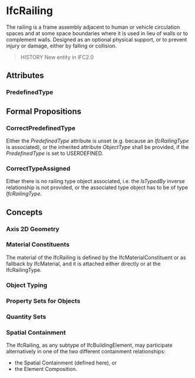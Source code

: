 # IfcRailing

The railing is a frame assembly adjacent to human or vehicle circulation spaces and at some space boundaries where it is used in lieu of walls or to complement walls. Designed as an optional physical support, or to prevent injury or damage, either by falling or collision.
 
> HISTORY  New entity in IFC2.0

## Attributes

### PredefinedType


## Formal Propositions

### CorrectPredefinedType
Either the _PredefinedType_ attribute is unset (e.g. because an _IfcRailingType_ is associated), or the inherited attribute _ObjectType_ shall be provided, if the _PredefinedType_ is set to USERDEFINED.

### CorrectTypeAssigned
Either there is no railing type object associated, i.e. the _IsTypedBy_ inverse relationship is not provided, or the associated type object has to be of type _IfcRailingType_.

## Concepts

### Axis 2D Geometry


### Material Constituents

The material of the IfcRailing is defined by the
 IfcMaterialConstituent or as fallback by IfcMaterial, and it is attached either directly or at the IfcRailingType.



### Object Typing


### Property Sets for Objects


### Quantity Sets


### Spatial Containment

The IfcRailing, as any subtype of IfcBuildingElement, 
may participate alternatively in one of the two different containment relationships:


* the Spatial Containment (defined here), or
* the Element Composition.

